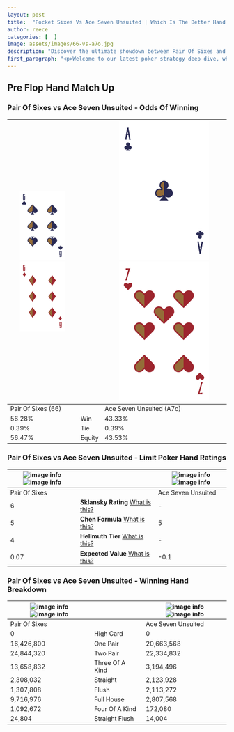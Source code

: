 ```yaml
---
layout: post
title:  "Pocket Sixes Vs Ace Seven Unsuited | Which Is The Better Hand In Poker? A Complete Guide"
author: reece
categories: [  ]
image: assets/images/66-vs-a7o.jpg
description: "Discover the ultimate showdown between Pair Of Sixes and Ace Seven Unsuited in poker! Uncover the odds, strategies, and scenarios where one hand triumphs over the other. Get ready to up your poker game with this thrilling analysis."
first_paragraph: "<p>Welcome to our latest poker strategy deep dive, where we're pitting two distinct hands against each other in a high-stakes showdown: Pair Of Sixes vs Ace Seven Unsuited.</p><p>In the dynamic world of poker, every decision counts, and knowing which hand holds the upper hand is key to your success at the table.</p><p>In this article, we'll dissect these two hands, explore the scenarios where one dominates the other, and equip you with the knowledge to make strategic choices that can tip the odds in your favor.</p><p>Get ready to unravel the intriguing dynamics of these poker hands and elevate your game to new heights.</p>"
---
```




[comment]: # (sp0)

## Pre Flop Hand Match Up

<div class="table hand-ratings" markdown="1"> 



### Pair Of Sixes vs Ace Seven Unsuited - Odds Of Winning


    
| ![image info](assets/images/hand1/6.png) ![image info](assets/images/hand1/6o.png) |  | ![image info](assets/images/hand2/A.png) ![image info](assets/images/hand2/7o.png) |
| -------- | -------- | -------- |
| Pair Of Sixes (66) |  | Ace Seven Unsuited (A7o) |
| 56.28% | Win | 43.33% |
| 0.39% | Tie | 0.39% |
| 56.47% | Equity | 43.53% |




[comment]: # (sp1)



### Pair Of Sixes vs Ace Seven Unsuited - Limit Poker Hand Ratings


    
| ![image info](https://www.riverpairs.com/assets/images/hand1/6.png) ![image info](https://www.riverpairs.com/assets/images/hand1/6o.png) |  | ![image info](https://www.riverpairs.com/assets/images/hand2/A.png) ![image info](https://www.riverpairs.com/assets/images/hand2/7o.png) |
| -------- | -------- | -------- |
| Pair Of Sixes |  | Ace Seven Unsuited |
| 6 | **Sklansky Rating** [What is this?](/sklansky-rating-explained) | - |
| 5 | **Chen Formula** [What is this?](/chen-formula-explained) | 5 |
| 4 | **Hellmuth Tier** [What is this?](/Hellmuth-tier-explained) | - |
| 0.07 | **Expected Value** [What is this?](/expected-value-explained) | -0.1 |




[comment]: # (sp2)



### Pair Of Sixes vs Ace Seven Unsuited - Winning Hand Breakdown


    
| ![image info](https://www.riverpairs.com/assets/images/hand1/6.png) ![image info](https://www.riverpairs.com/assets/images/hand1/6o.png) |  | ![image info](https://www.riverpairs.com/assets/images/hand2/A.png) ![image info](https://www.riverpairs.com/assets/images/hand2/7o.png) |
| -------- | -------- | -------- |
| Pair Of Sixes |  | Ace Seven Unsuited |
| 0 | High Card | 0 |
| 16,426,800 | One Pair | 20,663,568 |
| 24,844,320 | Two Pair | 22,334,832 |
| 13,658,832 | Three Of A Kind | 3,194,496 |
| 2,308,032 | Straight | 2,123,928 |
| 1,307,808 | Flush | 2,113,272 |
| 9,716,976 | Full House | 2,807,568 |
| 1,092,672 | Four Of A Kind | 172,080 |
| 24,804 | Straight Flush | 14,004 |




[comment]: # (sp3)



</div>

[comment]: # (sp4)



[comment]: # (sp5)

